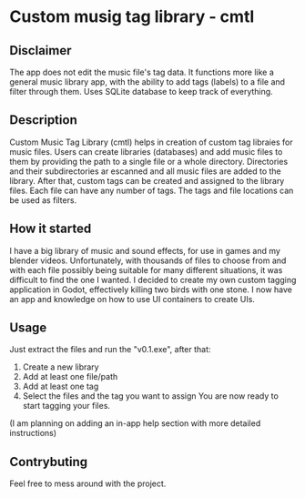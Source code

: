 # Custom musig tag library - cmtl

## Disclaimer

The app does not edit the music file's tag data. It functions more like a general music library app, with the ability to add tags (labels) to a file and filter through them. Uses SQLite database to keep track of everything.

## Description
Custom Music Tag Library (cmtl) helps in creation of custom tag libraies for music files. Users can create libraries (databases) and add music files to them by providing the path to a single file or a whole directory. 
Directories and their subdirectories ar escanned and all music files are added to the library. After that, custom tags can be created and assigned to the library files. Each file can have any number of tags. The tags and file locations 
can be used as filters.

## How it started
I have a big library of music and sound effects, for use in games and my blender videos. Unfortunately, with thousands of files to choose from and with each file possibly being suitable for many different situations, 
it was difficult to find the one I wanted. I decided to create my own custom tagging application in Godot, effectively killing two birds with one stone. I now have an app and knowledge on how to use UI containers to create UIs.

## Usage
Just extract the files and run the "v0.1.exe", after that:
1. Create a new library
2. Add at least one file/path
3. Add at least one tag
4. Select the files and the tag you want to assign
You are now ready to start tagging your files.

(I am planning on adding an in-app help section with more detailed instructions)

## Contrybuting
Feel free to mess around with the project.
